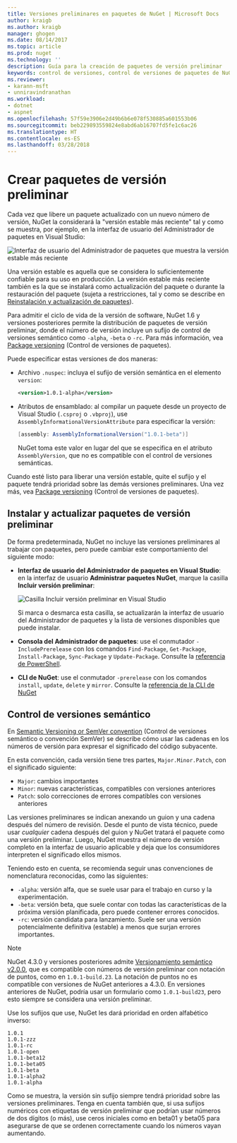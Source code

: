 ```yaml
---
title: Versiones preliminares en paquetes de NuGet | Microsoft Docs
author: kraigb
ms.author: kraigb
manager: ghogen
ms.date: 08/14/2017
ms.topic: article
ms.prod: nuget
ms.technology: ''
description: Guía para la creación de paquetes de versión preliminar
keywords: control de versiones, control de versiones de paquetes de NuGet, versiones preliminares de NuGet, paquetes de versiones preliminares de NuGet, versiones de paquetes de versión preliminar, versiones de paquetes RC, versiones de paquetes, control de versiones de semántica de NuGet
ms.reviewer:
- karann-msft
- unniravindranathan
ms.workload:
- dotnet
- aspnet
ms.openlocfilehash: 57f59e3906e2d49b6b6e078f530885a601553b06
ms.sourcegitcommit: beb229893559824e8abd6ab16707fd5fe1c6ac26
ms.translationtype: HT
ms.contentlocale: es-ES
ms.lasthandoff: 03/28/2018
---
```

# <a name="building-pre-release-packages"></a>Crear paquetes de versión preliminar

Cada vez que libere un paquete actualizado con un nuevo número de versión, NuGet la considerará la "versión estable más reciente" tal y como se muestra, por ejemplo, en la interfaz de usuario del Administrador de paquetes en Visual Studio:

![Interfaz de usuario del Administrador de paquetes que muestra la versión estable más reciente](media/Prerelease_01-LatestStable.png)

Una versión estable es aquella que se considera lo suficientemente confiable para su uso en producción. La versión estable más reciente también es la que se instalará como actualización del paquete o durante la restauración del paquete (sujeta a restricciones, tal y como se describe en [Reinstalación y actualización de paquetes](../consume-packages/reinstalling-and-updating-packages.md)).

Para admitir el ciclo de vida de la versión de software, NuGet 1.6 y versiones posteriores permite la distribución de paquetes de versión preliminar, donde el número de versión incluye un sufijo de control de versiones semántico como `-alpha`, `-beta` o `-rc`. Para más información, vea [Package versioning](../reference/package-versioning.md#pre-release-versions) (Control de versiones de paquetes).

Puede especificar estas versiones de dos maneras:

- Archivo `.nuspec`: incluya el sufijo de versión semántica en el elemento `version`:

    ```xml
    <version>1.0.1-alpha</version>
    ```

- Atributos de ensamblado: al compilar un paquete desde un proyecto de Visual Studio (`.csproj` o `.vbproj`), use `AssemblyInformationalVersionAttribute` para especificar la versión:

    ```cs
    [assembly: AssemblyInformationalVersion("1.0.1-beta")]
    ```

    NuGet toma este valor en lugar del que se especifica en el atributo `AssemblyVersion`, que no es compatible con el control de versiones semánticas.

Cuando esté listo para liberar una versión estable, quite el sufijo y el paquete tendrá prioridad sobre las demás versiones preliminares. Una vez más, vea [Package versioning](../reference/package-versioning.md#pre-release-versions) (Control de versiones de paquetes).

## <a name="installing-and-updating-pre-release-packages"></a>Instalar y actualizar paquetes de versión preliminar

De forma predeterminada, NuGet no incluye las versiones preliminares al trabajar con paquetes, pero puede cambiar este comportamiento del siguiente modo:

- **Interfaz de usuario del Administrador de paquetes en Visual Studio**: en la interfaz de usuario **Administrar paquetes NuGet**, marque la casilla **Incluir versión preliminar**:

    ![Casilla Incluir versión preliminar en Visual Studio](media/Prerelease_02-CheckPrerelease.png)

    Si marca o desmarca esta casilla, se actualizarán la interfaz de usuario del Administrador de paquetes y la lista de versiones disponibles que puede instalar.

- **Consola del Administrador de paquetes**: use el conmutador `-IncludePrerelease` con los comandos `Find-Package`, `Get-Package`, `Install-Package`, `Sync-Package` y `Update-Package`. Consulte la [referencia de PowerShell](../tools/powershell-reference.md).

- **CLI de NuGet**: use el conmutador `-prerelease` con los comandos `install`, `update`, `delete` y `mirror`. Consulte la [referencia de la CLI de NuGet](../tools/nuget-exe-cli-reference.md)

## <a name="semantic-versioning"></a>Control de versiones semántico

En [Semantic Versioning or SemVer convention](http://semver.org/spec/v1.0.0.html) (Control de versiones semántico o convención SemVer) se describe cómo usar las cadenas en los números de versión para expresar el significado del código subyacente.

En esta convención, cada versión tiene tres partes, `Major.Minor.Patch`, con el significado siguiente:

- `Major`: cambios importantes
- `Minor`: nuevas características, compatibles con versiones anteriores
- `Patch`: solo correcciones de errores compatibles con versiones anteriores

Las versiones preliminares se indican anexando un guion y una cadena después del número de revisión. Desde el punto de vista técnico, puede usar *cualquier* cadena después del guion y NuGet tratará el paquete como una versión preliminar. Luego, NuGet muestra el número de versión completo en la interfaz de usuario aplicable y deja que los consumidores interpreten el significado ellos mismos.

Teniendo esto en cuenta, se recomienda seguir unas convenciones de nomenclatura reconocidas, como las siguientes:

- `-alpha`: versión alfa, que se suele usar para el trabajo en curso y la experimentación.
- `-beta`: versión beta, que suele contar con todas las características de la próxima versión planificada, pero puede contener errores conocidos.
- `-rc`: versión candidata para lanzamiento. Suele ser una versión potencialmente definitiva (estable) a menos que surjan errores importantes.

> [!Note]
> NuGet 4.3.0 y versiones posteriores admite [Versionamiento semántico v2.0.0](http://semver.org/spec/v2.0.0.html), que es compatible con números de versión preliminar con notación de puntos, como en `1.0.1-build.23`. La notación de puntos no es compatible con versiones de NuGet anteriores a 4.3.0. En versiones anteriores de NuGet, podría usar un formulario como `1.0.1-build23`, pero esto siempre se considera una versión preliminar.

Use los sufijos que use, NuGet les dará prioridad en orden alfabético inverso:

    1.0.1
    1.0.1-zzz
    1.0.1-rc
    1.0.1-open
    1.0.1-beta12
    1.0.1-beta05
    1.0.1-beta
    1.0.1-alpha2
    1.0.1-alpha

Como se muestra, la versión sin sufijo siempre tendrá prioridad sobre las versiones preliminares. Tenga en cuenta también que, si usa sufijos numéricos con etiquetas de versión preliminar que podrían usar números de dos dígitos (o más), use ceros iniciales como en beta01 y beta05 para asegurarse de que se ordenen correctamente cuando los números vayan aumentando.

